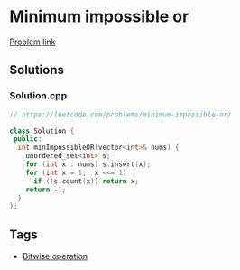 # Minimum impossible or

[Problem link](https://leetcode.com/problems/minimum-impossible-or/)

## Solutions


### Solution.cpp
```cpp
// https://leetcode.com/problems/minimum-impossible-or/

class Solution {
 public:
  int minImpossibleOR(vector<int>& nums) {
    unordered_set<int> s;
    for (int x : nums) s.insert(x);
    for (int x = 1;; x <<= 1)
      if (!s.count(x)) return x;
    return -1;
  }
};
```
## Tags

* [Bitwise operation](/Collections/bitwise-operation.md#bitwise-operation)

